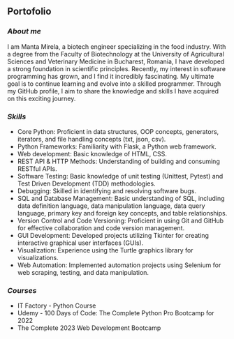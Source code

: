 ## Portofolio
### *__About me__*
I am Manta Mirela, a biotech engineer specializing in the food industry. With a degree from the Faculty of Biotechnology at the University of Agricultural Sciences and Veterinary Medicine in Bucharest, Romania, I have developed a strong foundation in scientific principles. Recently, my interest in software programming has grown, and I find it incredibly fascinating. My ultimate goal is to continue learning and evolve into a skilled programmer. Through my GitHub profile, I aim to share the knowledge and skills I have acquired on this exciting journey.
### *__Skills__* ###
* Core Python: Proficient in data structures, OOP concepts, generators, iterators, and file handling concepts (txt, json, csv).
* Python Frameworks: Familiarity with Flask, a Python web framework.
* Web development: Basic knowledge of HTML, CSS. 
* REST API & HTTP Methods: Understanding of building and consuming RESTful APIs.
* Software Testing: Basic knowledge of unit testing (Unittest, Pytest) and Test Driven Development (TDD) methodologies.
* Debugging: Skilled in identifying and resolving software bugs.
* SQL and Database Management: Basic understanding of SQL, including data definition language, data manipulation language, data query language, primary key and foreign key concepts, and table relationships.
* Version Control and Code Versioning: Proficient in using Git and GitHub for effective collaboration and code version management.
* GUI Development: Developed projects utilizing Tkinter for creating interactive graphical user interfaces (GUIs).
* Visualization: Experience using the Turtle graphics library for visualizations.
* Web Automation: Implemented automation projects using Selenium for web scraping, testing, and data manipulation.

### *__Courses__* ###
* IT Factory - Python Course
* Udemy - 100 Days of Code: The Complete Python Pro Bootcamp for 2022
* The Complete 2023 Web Development Bootcamp
  





